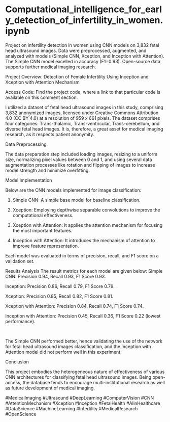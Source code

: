 # Computational_intelligence_for_early_detection_of_infertility_in_women.ipynb
Project on infertility detection in women using CNN models on 3,832 fetal head ultrasound images. Data were preprocessed, augmented, and analyzed with models (Simple CNN, Xception, and Inception with Attention). The Simple CNN model excelled in accuracy (F1=0.93). Open-source data supports further medical imaging research.

Project Overview: Detection of Female Infertility Using Inception and Xception with Attention Mechanism

Access Code: Find the project code, where a link to that particular code is available on this comment section.

I utilized a dataset of fetal head ultrasound images in this study, comprising 3,832 anonymized images, licensed under Creative Commons Attribution 4.0 (CC BY 4.0) at a resolution of 959 x 661 pixels. The dataset comprises four categories: Trans-thalamic, Trans-ventricular, Trans-cerebellum, and diverse fetal head images. It is, therefore, a great asset for medical imaging research, as it respects patient anonymity.

Data Preprocessing

The data preparation step included loading images, resizing to a uniform size, normalizing pixel values between 0 and 1, and using several data augmentation processes like rotation and flipping of images to increase model strength and minimize overfitting.

Model Implementation

Below are the CNN models implemented for image classification:

1. Simple CNN: A simple base model for baseline classification.


3. Xception: Employing depthwise separable convolutions to improve the computational effectiveness.

4. Xception with Attention: It applies the attention mechanism for focusing the most important features.

5. Inception with Attention: It introduces the mechanism of attention to improve feature representation.

Each model was evaluated in terms of precision, recall, and F1 score on a validation set.

Results Analysis
The result metrics for each model are given below:
Simple CNN: Precision 0.94, Recall 0.93, F1 Score 0.93.

Inception: Precision 0.86, Recall 0.79, F1 Score 0.79.

Xception: Precision 0.85, Recall 0.82, F1 Score 0.81.

Xception with Attention: Precision 0.84, Recall 0.74, F1 Score 0.74.

Inception with Attention: Precision 0.45, Recall 0.36, F1 Score 0.22 (lowest performance).

 

The Simple CNN performed better, hence validating the use of the network for fetal head ultrasound images classification, and the Inception with Attention model did not perform well in this experiment.

Conclusion

This project embodies the heterogeneous nature of effectiveness of various CNN architectures for classifying fetal head ultrasound images. Being open-access, the database tends to encourage multi-institutional research as well as future development of medical imaging.

#MedicalImaging #Ultrasound #DeepLearning #ComputerVision #CNN #AttentionMechanism #Xception #Inception #FetalHealth #AIinHealthcare #DataScience #MachineLearning #Infertility #MedicalResearch #OpenScience
